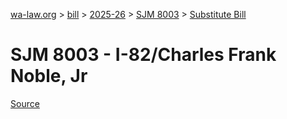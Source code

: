 [wa-law.org](/) > [bill](/bill/) > [2025-26](/bill/2025-26/) > [SJM 8003](/bill/2025-26/sjm/8003/) > [Substitute Bill](/bill/2025-26/sjm/8003/S/)

# SJM 8003 - I-82/Charles Frank Noble, Jr

[Source](http://lawfilesext.leg.wa.gov/biennium/2025-26/Pdf/Bills/Senate%20Joint%20Memorials/8003-S-I-82-Charles%20Frank%20Noble,%20Jr.pdf)
